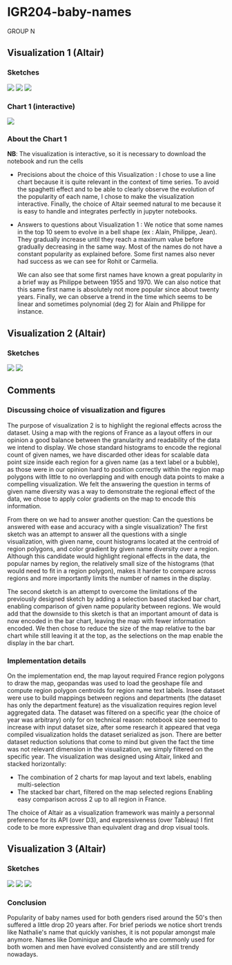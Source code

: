 # IGR204-baby-names
GROUP N

## Visualization 1 (Altair)

### Sketches
![](Visualization_1/img_1_viz_1.jpeg)
![](Visualization_1/img_2_viz_1.jpeg)
![](Visualization_1/img_3_viz_1.jpeg)

### Chart 1 (interactive)
![](Visualization_1/LineChart_DataVis_1.png)

### About the Chart 1


**NB**: The visualization is interactive, so it is necessary to download the notebook and run the cells

- Precisions about the choice of this Visualization : I chose to use a line chart because it is quite relevant in the context of time series. To avoid the spaghetti effect and to be able to clearly observe the evolution of the popularity of each name, I chose to make the visualization interactive. Finally, the choice of Altair seemed natural to me because it is easy to handle and integrates perfectly in jupyter notebooks.

- Answers to questions about Visualization 1 : We notice that some names in the top 10 seem to evolve in a bell shape (ex : Alain, Philippe, Jean). They gradually increase until they reach a maximum value before gradually decreasing in the same way. Most of the names do not have a constant popularity as explained before. Some first names also never had success as we can see for Rohit or Carmelia.

    We can also see that some first names have known a great popularity in a brief way as Philippe between 1955 and 1970. We can also notice that this same first name is absolutely not more popular since about twenty years. Finally, we can observe a trend in the time which seems to be linear and sometimes polynomial (deg 2) for Alain and Philippe for instance.

## Visualization 2 (Altair)

### Sketches
![](Visualization_2/vis2_sketch_1.jpg)
![](Visualization_2/vis1_sketch_2.jpg)

## Comments
### Discussing choice of visualization and figures
The purpose of visualization 2 is to highlight the regional effects across the dataset.
Using a map with the regions of France as a layout offers in our opinion a good balance between the granularity and readability of the data we intend to display.
We chose standard histograms to encode the regional count of given names, we have discarded other ideas for scalable data point size inside each region for a given name (as a text label or a bubble), as those were in our opinion hard to position correctly within the region map polygons with little to no overlapping and with enough data points to make a compelling visualization.
We felt the answering the question in terms of given name diversity was a way to demonstrate the regional effect of the data, we chose to apply color gradients on the map to encode this information.

From there on we had to answer another question: Can the questions be answered with ease and accuracy with a single visualization?
The first sketch was an attempt to answer all the questions with a single visualization, with given name, count histograms located at the centroid of region polygons, and color gradient by given name diversity over a region.
Although this candidate would highlight regional effects in the data, the popular names by region, the relatively small size of the histograms (that would need to fit in a region polygon), makes it harder to compare across regions and more importantly limits the number of names in the display.

The second sketch is an attempt to overcome the limitations of the previously designed sketch by adding a selection based stacked bar chart, enabling comparison of given name popularity between regions. We would add that the downside to this sketch is that an important amount of data is now encoded in the bar chart, leaving the map with fewer information encoded. We then chose to reduce the size of the map relative to the bar chart while still leaving it at the top, as the selections on the map enable the display in the bar chart.

### Implementation details
On the implementation end, the map layout required France region polygons to draw the map, geopandas was used to load the geoshape file and compute region polygon centroids for region name text labels. Insee dataset were use to build mappings between regions and departments (the dataset has only the department feature) as the visualization requires region level aggregated data.
The dataset was filtered on a specific year (the choice of year was arbitrary) only for on technical reason: notebook size seemed to increase with input dataset size, after some research it appeared that vega compiled visualization holds the dataset serialized as json. There are better dataset reduction solutions that come to mind but given the fact the time was not relevant dimension in the visualization, we simply filtered on the specific year.
The visualization was designed using Altair, linked and stacked horizontally:
* The combination of 2 charts for map layout and text labels, enabling multi-selection
* The stacked bar chart, filtered on the map selected regions
Enabling easy comparison across 2 up to all region in France.

The choice of Altair as a visualization framework was mainly a personnal preference for its API (over D3), and expressiveness (over Tableau) I fint code to be more expressive than equivalent drag and drop visual tools.

## Visualization 3 (Altair)

### Sketches
![](Visualization_3/img_1.jpeg)
![](Visualization_3/img_2.jpeg)
![](Visualization_3/img_3.jpeg)

### Conclusion
Popularity of baby names used for both genders rised around the 50's then suffered a little drop 20 years after. For brief periods we notice short trends like Nathalie's name that quickly vanishes, it is not popular amongst male anymore. Names like Dominique and Claude who are commonly used for both women and men have evolved consistently and are still trendy nowadays. 



